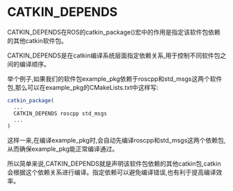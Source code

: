 # CATKIN_DEPENDS

CATKIN_DEPENDS在ROS的catkin_package()宏中的作用是指定该软件包依赖的其他catkin软件包。

CATKIN_DEPENDS是在catkin编译系统层面指定依赖关系,用于控制不同软件包之间的编译顺序。

举个例子,如果我们的软件包example_pkg依赖于roscpp和std_msgs这两个软件包,那么可以在example_pkg的CMakeLists.txt中这样写:

```cmake
catkin_package(
  ...
  CATKIN_DEPENDS roscpp std_msgs
  ...
)
```

这样一来,在编译example_pkg时,会自动先编译roscpp和std_msgs这两个依赖包,从而确保example_pkg能正常编译通过。

所以简单来说,CATKIN_DEPENDS就是声明该软件包依赖的其他catkin包,catkin会根据这个依赖关系进行编译。指定依赖可以避免编译错误,也有利于提高编译效率。